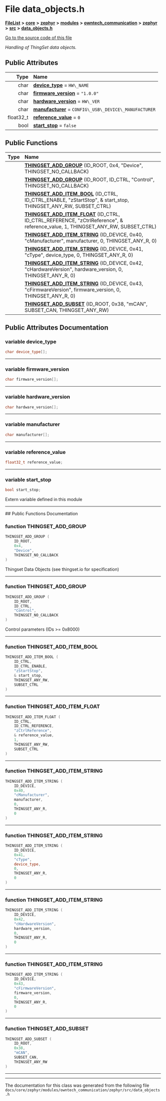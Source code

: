 

# File data\_objects.h



[**FileList**](files.md) **>** [**core**](dir_771164b9325b04f1442f7a3ffa8ecb89.md) **>** [**zephyr**](dir_09002e7ce91f09aeb040dfd1861a47f4.md) **>** [**modules**](dir_6d0fb8ab814c517e7f155fb837e32f72.md) **>** [**owntech\_communication**](dir_c4fe9b0224a9586dd317852c3c5604f8.md) **>** [**zephyr**](dir_ed8beaa694e779377b0049b01e5ade22.md) **>** [**src**](dir_1a412f239039e530bef8001f48cd80a4.md) **>** [**data\_objects.h**](data__objects_8h.md)

[Go to the source code of this file](data__objects_8h_source.md)

_Handling of ThingSet data objects._ 






















## Public Attributes

| Type | Name |
| ---: | :--- |
|  char | [**device\_type**](#variable-device_type)   = `HW\_NAME`<br> |
|  char | [**firmware\_version**](#variable-firmware_version)   = `"1.0.0"`<br> |
|  char | [**hardware\_version**](#variable-hardware_version)   = `HW\_VER`<br> |
|  char | [**manufacturer**](#variable-manufacturer)   = `CONFIG\_USB\_DEVICE\_MANUFACTURER`<br> |
|  float32\_t | [**reference\_value**](#variable-reference_value)   = `0`<br> |
|  bool | [**start\_stop**](#variable-start_stop)   = `false`<br> |
















## Public Functions

| Type | Name |
| ---: | :--- |
|   | [**THINGSET\_ADD\_GROUP**](#function-thingset_add_group) (ID\_ROOT, 0x4, "Device", THINGSET\_NO\_CALLBACK) <br> |
|   | [**THINGSET\_ADD\_GROUP**](#function-thingset_add_group) (ID\_ROOT, ID\_CTRL, "Control", THINGSET\_NO\_CALLBACK) <br> |
|   | [**THINGSET\_ADD\_ITEM\_BOOL**](#function-thingset_add_item_bool) (ID\_CTRL, ID\_CTRL\_ENABLE, "zStartStop", & start\_stop, THINGSET\_ANY\_RW, SUBSET\_CTRL) <br> |
|   | [**THINGSET\_ADD\_ITEM\_FLOAT**](#function-thingset_add_item_float) (ID\_CTRL, ID\_CTRL\_REFERENCE, "zCtrlReference", & reference\_value, 1, THINGSET\_ANY\_RW, SUBSET\_CTRL) <br> |
|   | [**THINGSET\_ADD\_ITEM\_STRING**](#function-thingset_add_item_string) (ID\_DEVICE, 0x40, "cManufacturer", manufacturer, 0, THINGSET\_ANY\_R, 0) <br> |
|   | [**THINGSET\_ADD\_ITEM\_STRING**](#function-thingset_add_item_string) (ID\_DEVICE, 0x41, "cType", device\_type, 0, THINGSET\_ANY\_R, 0) <br> |
|   | [**THINGSET\_ADD\_ITEM\_STRING**](#function-thingset_add_item_string) (ID\_DEVICE, 0x42, "cHardwareVersion", hardware\_version, 0, THINGSET\_ANY\_R, 0) <br> |
|   | [**THINGSET\_ADD\_ITEM\_STRING**](#function-thingset_add_item_string) (ID\_DEVICE, 0x43, "cFirmwareVersion", firmware\_version, 0, THINGSET\_ANY\_R, 0) <br> |
|   | [**THINGSET\_ADD\_SUBSET**](#function-thingset_add_subset) (ID\_ROOT, 0x38, "mCAN", SUBSET\_CAN, THINGSET\_ANY\_RW) <br> |




























## Public Attributes Documentation




### variable device\_type 

```C++
char device_type[];
```




<hr>



### variable firmware\_version 

```C++
char firmware_version[];
```




<hr>



### variable hardware\_version 

```C++
char hardware_version[];
```




<hr>



### variable manufacturer 

```C++
char manufacturer[];
```




<hr>



### variable reference\_value 

```C++
float32_t reference_value;
```




<hr>



### variable start\_stop 

```C++
bool start_stop;
```



Extern variable defined in this module 


        

<hr>
## Public Functions Documentation




### function THINGSET\_ADD\_GROUP 

```C++
THINGSET_ADD_GROUP (
    ID_ROOT,
    0x4,
    "Device",
    THINGSET_NO_CALLBACK
) 
```



Thingset Data Objects (see thingset.io for specification) 


        

<hr>



### function THINGSET\_ADD\_GROUP 

```C++
THINGSET_ADD_GROUP (
    ID_ROOT,
    ID_CTRL,
    "Control",
    THINGSET_NO_CALLBACK
) 
```



Control parameters (IDs &gt;= 0x8000) 


        

<hr>



### function THINGSET\_ADD\_ITEM\_BOOL 

```C++
THINGSET_ADD_ITEM_BOOL (
    ID_CTRL,
    ID_CTRL_ENABLE,
    "zStartStop",
    & start_stop,
    THINGSET_ANY_RW,
    SUBSET_CTRL
) 
```




<hr>



### function THINGSET\_ADD\_ITEM\_FLOAT 

```C++
THINGSET_ADD_ITEM_FLOAT (
    ID_CTRL,
    ID_CTRL_REFERENCE,
    "zCtrlReference",
    & reference_value,
    1,
    THINGSET_ANY_RW,
    SUBSET_CTRL
) 
```




<hr>



### function THINGSET\_ADD\_ITEM\_STRING 

```C++
THINGSET_ADD_ITEM_STRING (
    ID_DEVICE,
    0x40,
    "cManufacturer",
    manufacturer,
    0,
    THINGSET_ANY_R,
    0
) 
```




<hr>



### function THINGSET\_ADD\_ITEM\_STRING 

```C++
THINGSET_ADD_ITEM_STRING (
    ID_DEVICE,
    0x41,
    "cType",
    device_type,
    0,
    THINGSET_ANY_R,
    0
) 
```




<hr>



### function THINGSET\_ADD\_ITEM\_STRING 

```C++
THINGSET_ADD_ITEM_STRING (
    ID_DEVICE,
    0x42,
    "cHardwareVersion",
    hardware_version,
    0,
    THINGSET_ANY_R,
    0
) 
```




<hr>



### function THINGSET\_ADD\_ITEM\_STRING 

```C++
THINGSET_ADD_ITEM_STRING (
    ID_DEVICE,
    0x43,
    "cFirmwareVersion",
    firmware_version,
    0,
    THINGSET_ANY_R,
    0
) 
```




<hr>



### function THINGSET\_ADD\_SUBSET 

```C++
THINGSET_ADD_SUBSET (
    ID_ROOT,
    0x38,
    "mCAN",
    SUBSET_CAN,
    THINGSET_ANY_RW
) 
```




<hr>

------------------------------
The documentation for this class was generated from the following file `docs/core/zephyr/modules/owntech_communication/zephyr/src/data_objects.h`

